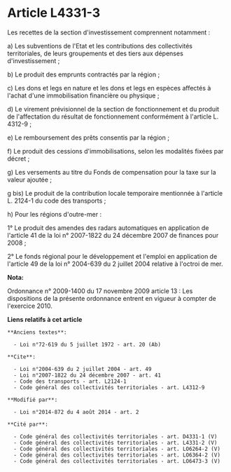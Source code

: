 # Article L4331-3

Les recettes de la section d'investissement comprennent notamment : 

a) Les subventions de l'Etat et les contributions des collectivités territoriales, de leurs groupements et des tiers aux
dépenses d'investissement ; 

b) Le produit des emprunts contractés par la région ; 

c) Les dons et legs en nature et les dons et legs en espèces affectés à l'achat d'une immobilisation financière ou
physique ; 

d) Le virement prévisionnel de la section de fonctionnement et du produit de l'affectation du résultat de fonctionnement
conformément à l'article L. 4312-9 ; 

e) Le remboursement des prêts consentis par la région ; 

f) Le produit des cessions d'immobilisations, selon les modalités fixées par décret ; 

g) Les versements au titre du Fonds de compensation pour la taxe sur la valeur ajoutée ; 

g bis) Le produit de la contribution locale temporaire mentionnée à l'article L. 2124-1 du code des transports ; 

h) Pour les régions d'outre-mer : 

1° Le produit des amendes des radars automatiques en application de l'article 41 de la loi n° 2007-1822 du 24 décembre 2007
de finances pour 2008 ; 

2° Le fonds régional pour le développement et l'emploi en application de l'article 49 de la loi n° 2004-639 du 2 juillet 2004
relative à l'octroi de mer.

**Nota:**

Ordonnance n° 2009-1400 du 17 novembre 2009 article 13 : Les dispositions de la présente ordonnance entrent en vigueur à
compter de l'exercice 2010.

**Liens relatifs à cet article**

	**Anciens textes**:

	  - Loi n°72-619 du 5 juillet 1972 - art. 20 (Ab)

	**Cite**:

	  - Loi n°2004-639 du 2 juillet 2004 - art. 49
	  - Loi n°2007-1822 du 24 décembre 2007 - art. 41
	  - Code des transports - art. L2124-1
	  - Code général des collectivités territoriales - art. L4312-9

	**Modifié par**:

	  - Loi n°2014-872 du 4 août 2014 - art. 2

	**Cité par**:

	  - Code général des collectivités territoriales - art. D4331-1 (V)
	  - Code général des collectivités territoriales - art. L4331-2 (V)
	  - Code général des collectivités territoriales - art. LO6264-2 (V)
	  - Code général des collectivités territoriales - art. LO6364-2 (V)
	  - Code général des collectivités territoriales - art. LO6473-3 (V)
